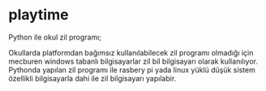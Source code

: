 # playtime
Python ile okul zil programı;

Okullarda platformdan bağımsız kullanılabilecek zil programı olmadığı için mecburen 
windows tabanlı bilgisayarlar zil bil bilgisayarı olarak kullanılıyor. Pythonda yapılan zil programı 
ile rasbery pi yada linux yüklü düşük sistem özellikli bilgisayarla dahi ile zil bilgisayarı yapılabir.
